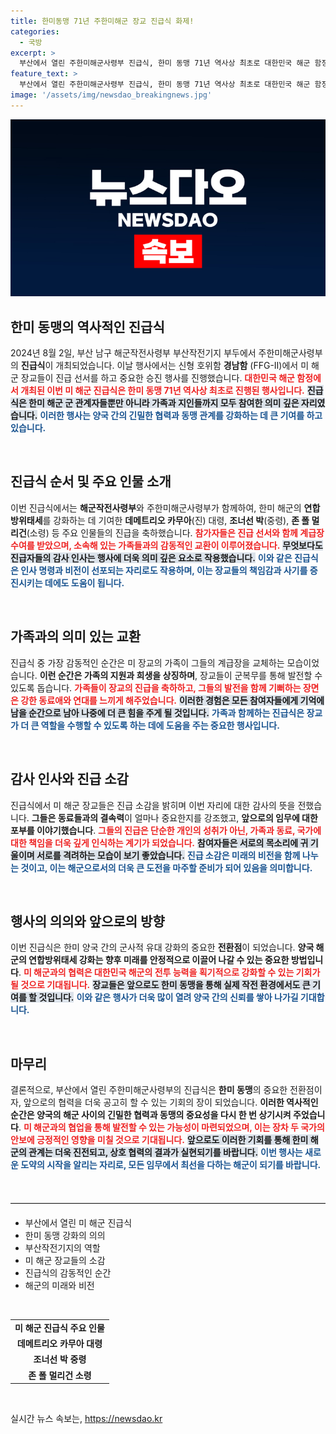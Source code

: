 ```yaml
---
title: 한미동맹 71년 주한미해군 장교 진급식 화제!
categories:
  - 국방
excerpt: >
  부산에서 열린 주한미해군사령부 진급식, 한미 동맹 71년 역사상 최초로 대한민국 해군 함정 경남함에서 진행됐다! 눈길을 끄는 이 특별한 진급식의 현장을 만나보세요!
feature_text: >
  부산에서 열린 주한미해군사령부 진급식, 한미 동맹 71년 역사상 최초로 대한민국 해군 함정 경남함에서 진행됐다! 눈길을 끄는 이 특별한 진급식의 현장을 만나보세요!
image: '/assets/img/newsdao_breakingnews.jpg'
---
```


<p><img src="/assets/img/newsdao_breakingnews.jpg" alt="bookingtag 속보" /></p>

<h2 data-ke-size="size26">한미 동맹의 역사적인 진급식</h2>

<p data-ke-size="size16">2024년 8월 2일, 부산 남구 해군작전사령부 부산작전기지 부두에서 주한미해군사령부의 <b>진급식</b>이 개최되었습니다. 이날 행사에서는 신형 호위함 <b>경남함</b> (FFG-Ⅱ)에서 미 해군 장교들이 진급 선서를 하고 중요한 승진 행사를 진행했습니다. <b><span style="color: #ee2323;">대한민국 해군 함정에서 개최된 이번 미 해군 진급식은 한미 동맹 71년 역사상 최초로 진행된 행사입니다.</span></b> <b><span style="background-color: #21538527;">진급식은 한미 해군 군 관계자들뿐만 아니라 가족과 지인들까지 모두 참여한 의미 깊은 자리였습니다.</span></b> <b><span style="color: #1a5490;">이러한 행사는 양국 간의 긴밀한 협력과 동맹 관계를 강화하는 데 큰 기여를 하고 있습니다.</span></b></p>

<p data-ke-size="size16">&nbsp;</p>

<h2 data-ke-size="size26">진급식 순서 및 주요 인물 소개</h2>

<p data-ke-size="size16">이번 진급식에서는 <b>해군작전사령부</b>와 주한미해군사령부가 함께하여, 한미 해군의 <b>연합방위태세</b>를 강화하는 데 기여한 <b>데메트리오 카무아</b>(진) 대령, <b>조너선 박</b>(중령), <b>존 폴 멀리건</b>(소령) 등 주요 인물들의 진급을 축하했습니다. <b><span style="color: #ee2323;">참가자들은 진급 선서와 함께 계급장 수여를 받았으며, 소속해 있는 가족들과의 감동적인 교환이 이루어졌습니다.</span></b> <b><span style="background-color: #21538527;">무엇보다도 진급자들의 감사 인사는 행사에 더욱 의미 깊은 요소로 작용했습니다.</span></b> <b><span style="color: #1a5490;">이와 같은 진급식은 인사 명령과 비전이 선포되는 자리로도 작용하며, 이는 장교들의 책임감과 사기를 증진시키는 데에도 도움이 됩니다.</span></b></p>

<p data-ke-size="size16">&nbsp;</p>

<h2 data-ke-size="size26">가족과의 의미 있는 교환</h2>

<p data-ke-size="size16">진급식 중 가장 감동적인 순간은 미 장교의 가족이 그들의 계급장을 교체하는 모습이었습니다. <b>이런 순간은 가족의 지원과 희생을 상징하며</b>, 장교들이 군복무를 통해 발전할 수 있도록 돕습니다. <b><span style="color: #ee2323;">가족들이 장교의 진급을 축하하고, 그들의 발전을 함께 기뻐하는 장면은 강한 동료애와 연대를 느끼게 해주었습니다.</span></b> <b><span style="background-color: #21538527;">이러한 경험은 모든 참여자들에게 기억에 남을 순간으로 남아 나중에 더 큰 힘을 주게 될 것입니다.</span></b> <b><span style="color: #1a5490;">가족과 함께하는 진급식은 장교가 더 큰 역할을 수행할 수 있도록 하는 데에 도움을 주는 중요한 행사입니다.</span></b></p>

<p data-ke-size="size16">&nbsp;</p>

<h2 data-ke-size="size26">감사 인사와 진급 소감</h2>

<p data-ke-size="size16">진급식에서 미 해군 장교들은 진급 소감을 밝히며 이번 자리에 대한 감사의 뜻을 전했습니다. <b>그들은 동료들과의 결속력</b>이 얼마나 중요한지를 강조했고, <b>앞으로의 임무에 대한 포부를 이야기했습니다</b>. <b><span style="color: #ee2323;">그들의 진급은 단순한 개인의 성취가 아닌, 가족과 동료, 국가에 대한 책임을 더욱 깊게 인식하는 계기가 되었습니다.</span></b> <b><span style="background-color: #21538527;">참여자들은 서로의 목소리에 귀 기울이며 서로를 격려하는 모습이 보기 좋았습니다.</span></b> <b><span style="color: #1a5490;">진급 소감은 미래의 비전을 함께 나누는 것이고, 이는 해군으로서의 더욱 큰 도전을 마주할 준비가 되어 있음을 의미합니다.</span></b></p>

<p data-ke-size="size16">&nbsp;</p>

<h2 data-ke-size="size26">행사의 의의와 앞으로의 방향</h2>

<p data-ke-size="size16">이번 진급식은 한미 양국 간의 군사적 유대 강화의 중요한 <b>전환점</b>이 되었습니다. <b>양국 해군의 연합방위태세 강화는 향후 미래를 안정적으로 이끌어 나갈 수 있는 중요한 방법입니다</b>. <b><span style="color: #ee2323;">미 해군과의 협력은 대한민국 해군의 전투 능력을 획기적으로 강화할 수 있는 기회가 될 것으로 기대됩니다.</span></b> <b><span style="background-color: #21538527;">장교들은 앞으로도 한미 동맹을 통해 실제 작전 환경에서도 큰 기여를 할 것입니다.</span></b> <b><span style="color: #1a5490;">이와 같은 행사가 더욱 많이 열려 양국 간의 신뢰를 쌓아 나가길 기대합니다.</span></b></p>

<p data-ke-size="size16">&nbsp;</p>

<h2 data-ke-size="size26">마무리</h2>

<p data-ke-size="size16">결론적으로, 부산에서 열린 주한미해군사령부의 진급식은 <b>한미 동맹</b>의 중요한 전환점이자, 앞으로의 협력을 더욱 공고히 할 수 있는 기회의 장이 되었습니다. <b>이러한 역사적인 순간은 양국의 해군 사이의 긴밀한 협력과 <b>동맹의 중요성</b>을 다시 한 번 상기시켜 주었습니다</b>. <b><span style="color: #ee2323;">미 해군과의 협업을 통해 발전할 수 있는 가능성이 마련되었으며, 이는 장차 두 국가의 안보에 긍정적인 영향을 미칠 것으로 기대됩니다.</span></b> <b><span style="background-color: #21538527;">앞으로도 이러한 기회를 통해 한미 해군의 관계는 더욱 진전되고, 상호 협력의 결과가 실현되기를 바랍니다.</span></b> <b><span style="color: #1a5490;">이번 행사는 새로운 도약의 시작을 알리는 자리로, 모든 임무에서 최선을 다하는 해군이 되기를 바랍니다.</span></b></p>

<p data-ke-size="size16">&nbsp;</p>

<hr style="border-top: 1px solid #ddd; margin: 20px 0;"/>

<ul>
<li>부산에서 열린 미 해군 진급식</li>
<li>한미 동맹 강화의 의의</li>
<li>부산작전기지의 역할</li>
<li>미 해군 장교들의 소감</li>
<li>진급식의 감동적인 순간</li>
<li>해군의 미래와 비전</li>
</ul>

<p data-ke-size="size16">&nbsp;</p>

<table style="width:100%; border-collapse: collapse;">
<tr>
<td style="text-align: center; height: 17px;"><b>미 해군 진급식 주요 인물</b></td>
</tr>
<tr>
<td style="text-align: center; height: 17px;"><b>데메트리오 카무아 대령</b></td>
</tr>
<tr>
<td style="text-align: center; height: 17px;"><b>조너선 박 중령</b></td>
</tr>
<tr>
<td style="text-align: center; height: 17px;"><b>존 폴 멀리건 소령</b></td>
</tr>
</table>

<p data-ke-size="size16">&nbsp;</p>
실시간 뉴스 속보는, <a href="https://newsdao.kr" rel="dofollow">https://newsdao.kr</a>


